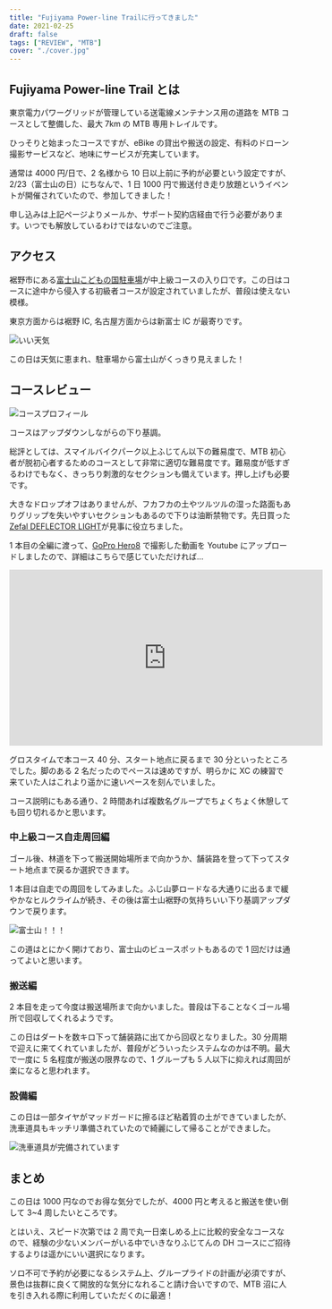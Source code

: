 ```yaml
---
title: "Fujiyama Power-line Trailに行ってきました"
date: 2021-02-25
draft: false
tags: ["REVIEW", "MTB"]
cover: "./cover.jpg"
---
```


## Fujiyama Power-line Trail とは

東京電力パワーグリッドが管理している送電線メンテナンス用の道路を MTB コースとして整備した、最大 7km の MTB 専用トレイルです。

ひっそりと始まったコースですが、eBike の貸出や搬送の設定、有料のドローン撮影サービスなど、地味にサービスが充実しています。

<LinkBox url="https://www.tepco.co.jp/pg/company/summary/office/shizuoka/MTB/index-j.html" />

通常は 4000 円/日で、2 名様から 10 日以上前に予約が必要という設定ですが、2/23（富士山の日）にちなんで、1 日 1000 円で搬送付き走り放題というイベントが開催されていたので、参加してきました！

申し込みは上記ページよりメールか、サポート契約店経由で行う必要があります。いつでも解放しているわけではないのでご注意。

## アクセス

裾野市にある[富士山こどもの国駐車場](https://goo.gl/maps/mZF28hixrq9QBbsr9)が中上級コースの入り口です。この日はコースに途中から侵入する初級者コースが設定されていましたが、普段は使えない模様。

東京方面からは裾野 IC, 名古屋方面からは新富士 IC が最寄りです。

![いい天気](./cover.jpg)

この日は天気に恵まれ、駐車場から富士山がくっきり見えました！

## コースレビュー

![コースプロフィール](./Fujiyama_Power-line_Trail_Course2.png)

コースはアップダウンしながらの下り基調。

総評としては、スマイルバイクパーク以上ふじてん以下の難易度で、MTB 初心者が脱初心者するためのコースとして非常に適切な難易度です。難易度が低すぎるわけでもなく、きっちり刺激的なセクションも備えています。押し上げも必要です。

大きなドロップオフはありませんが、フカフカの土やツルツルの湿った路面もありグリップを失いやすいセクションもあるので下りは油断禁物です。先日買った[Zefal DEFLECTOR LIGHT](https://amzn.to/3rYIqO9)が見事に役立ちました。

<LinkBox url="https://www.amazon.co.jp/dp/B00XMPQQ1W" isAmazonLink />

<LinkBox url="https://blog.gensobunya.net/post/2021/02/compact_rear_mudgurad/" />

1 本目の全編に渡って、[GoPro Hero8](https://amzn.to/3qPOett) で撮影した動画を Youtube にアップロードしましたので、詳細はこちらで感じていただければ…

<iframe width="560" height="315" src="https://www.youtube.com/embed/mWl6x8iVLOc" title="YouTube video player" frameborder="0" allow="accelerometer; autoplay; clipboard-write; encrypted-media; gyroscope; picture-in-picture" allowfullscreen></iframe>

グロスタイムで本コース 40 分、スタート地点に戻るまで 30 分といったところでした。脚のある 2 名だったのでペースは速めですが、明らかに XC の練習で来ていた人はこれより遥かに速いペースを刻んでいました。

コース説明にもある通り、2 時間あれば複数名グループでちょくちょく休憩しても回り切れるかと思います。

### 中上級コース自走周回編

ゴール後、林道を下って搬送開始場所まで向かうか、舗装路を登って下ってスタート地点まで戻るか選択できます。

1 本目は自走での周回をしてみました。ふじ山夢ロードなる大通りに出るまで緩やかなヒルクライムが続き、その後は富士山裾野の気持ちいい下り基調アップダウンで戻ります。

![富士山！！！](./jisou.jpg)

この道はとにかく開けており、富士山のビュースポットもあるので 1 回だけは通ってよいと思います。

### 搬送編

2 本目を走って今度は搬送場所まで向かいました。普段は下ることなくゴール場所で回収してくれるようです。

この日はダートを数キロ下って舗装路に出てから回収となりました。30 分周期で迎えに来てくれていましたが、普段がどういったシステムなのかは不明。最大で一度に 5 名程度が搬送の限界なので、1 グループも 5 人以下に抑えれば周回が楽になると思われます。

### 設備編

この日は一部タイヤがマッドガードに擦るほど粘着質の土ができていましたが、洗車道具もキッチリ準備されていたので綺麗にして帰ることができました。

![洗車道具が完備されています](./washer.jpg)

## まとめ

この日は 1000 円なのでお得な気分でしたが、4000 円と考えると搬送を使い倒して 3~4 周したいところです。

とはいえ、スピード次第では 2 周で丸一日楽しめる上に比較的安全なコースなので、経験の少ないメンバーがいる中でいきなりふじてんの DH コースにご招待するよりは遥かにいい選択になります。

ソロ不可で予約が必要になるシステム上、グループライドの計画が必須ですが、景色は抜群に良くて開放的な気分になれること請け合いですので、MTB 沼に人を引き入れる際に利用していただくのに最適！
